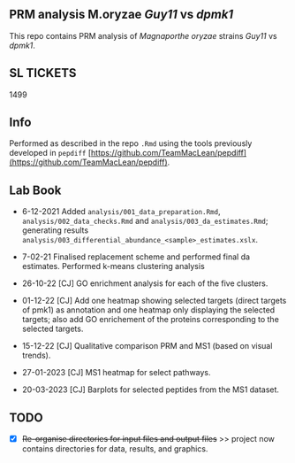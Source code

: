 ## PRM analysis M.oryzae _Guy11_ vs _dpmk1_

This repo contains PRM analysis of _Magnaporthe oryzae_ strains _Guy11_ vs _dpmk1_.

## SL TICKETS

1499

## Info

Performed as described in the repo `.Rmd` using the tools previously developed in `pepdiff` [https://github.com/TeamMacLean/pepdiff](https://github.com/TeamMacLean/pepdiff).

## Lab Book

  * 6-12-2021
    Added `analysis/001_data_preparation.Rmd`, `analysis/002_data_checks.Rmd` and `analysis/003_da_estimates.Rmd`; generating results `analysis/003_differential_abundance_<sample>_estimates.xslx`.

 * 7-02-21
  Finalised replacement scheme and performed final da estimates. Performed k-means clustering analysis

  * 26-10-22 [CJ]
  GO enrichment analysis for each of the five clusters.

  * 01-12-22 [CJ]
  Add one heatmap showing selected targets (direct targets of pmk1) as annotation and one heatmap only displaying the selected targets; also add GO enrichement of the proteins corresponding to the selected targets. 
  
  * 15-12-22 [CJ]
  Qualitative comparison PRM and MS1 (based on visual trends).
  
  * 27-01-2023 [CJ]
  MS1 heatmap for select pathways.
  
  * 20-03-2023 [CJ]
  Barplots for selected peptides from the MS1 dataset. 
  
  ## TODO
  
  - [x] ~~Re-organise directories for input files and output files~~ >> project now contains directories for data, results, and graphics. 
